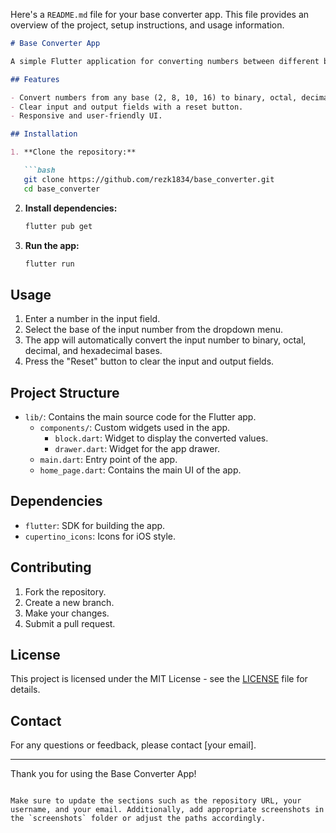 Here's a `README.md` file for your base converter app. This file provides an overview of the project, setup instructions, and usage information.

```markdown
# Base Converter App

A simple Flutter application for converting numbers between different bases (binary, octal, decimal, hexadecimal).

## Features

- Convert numbers from any base (2, 8, 10, 16) to binary, octal, decimal, and hexadecimal.
- Clear input and output fields with a reset button.
- Responsive and user-friendly UI.

## Installation

1. **Clone the repository:**

   ```bash
   git clone https://github.com/rezk1834/base_converter.git
   cd base_converter
   ```

2. **Install dependencies:**

   ```bash
   flutter pub get
   ```

3. **Run the app:**

   ```bash
   flutter run
   ```

## Usage

1. Enter a number in the input field.
2. Select the base of the input number from the dropdown menu.
3. The app will automatically convert the input number to binary, octal, decimal, and hexadecimal bases.
4. Press the "Reset" button to clear the input and output fields.

## Project Structure

- `lib/`: Contains the main source code for the Flutter app.
  - `components/`: Custom widgets used in the app.
    - `block.dart`: Widget to display the converted values.
    - `drawer.dart`: Widget for the app drawer.
  - `main.dart`: Entry point of the app.
  - `home_page.dart`: Contains the main UI of the app.

## Dependencies

- `flutter`: SDK for building the app.
- `cupertino_icons`: Icons for iOS style.

## Contributing

1. Fork the repository.
2. Create a new branch.
3. Make your changes.
4. Submit a pull request.

## License

This project is licensed under the MIT License - see the [LICENSE](LICENSE) file for details.

## Contact

For any questions or feedback, please contact [your email].

---

Thank you for using the Base Converter App!
```

Make sure to update the sections such as the repository URL, your username, and your email. Additionally, add appropriate screenshots in the `screenshots` folder or adjust the paths accordingly.